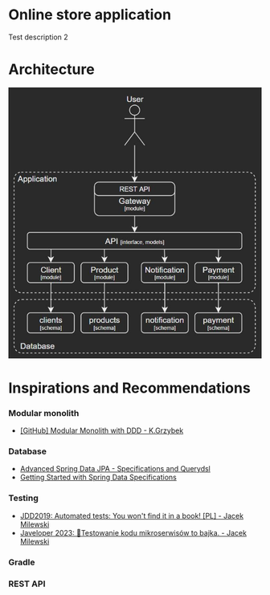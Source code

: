 # Online store application

Test description 2

# Architecture
![Architecture diagram](./docs/Architecture.JPG)

# Inspirations and Recommendations
### Modular monolith
- [[GitHub] Modular Monolith with DDD - K.Grzybek](https://github.com/kgrzybek/modular-monolith-with-ddd)

### Database
- [Advanced Spring Data JPA - Specifications and Querydsl](https://spring.io/blog/2011/04/26/advanced-spring-data-jpa-specifications-and-querydsl)
- [Getting Started with Spring Data Specifications](https://reflectoring.io/spring-data-specifications/)

### Testing
- [JDD2019: Automated tests: You won't find it in a book! [PL] - Jacek Milewski](https://www.youtube.com/watch?v=cQ2BmeqSS9Q&list=PLnKL6-WWWE_Xb-9Rcl250ale3q87ToIK6&index=29)
- [Javeloper 2023: 🧬Testowanie kodu mikroserwisów to bajka. - Jacek Milewski](https://www.youtube.com/watch?v=QdtEWzkMgiI)

### Gradle

### REST API
